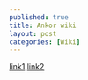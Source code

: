 ```yaml
---
published: true
title: Ankor wiki
layout: post
categories: [Wiki]
---
```

<a href="https://github.com/QuickBFox/ankor/wiki">link1</a>
<a href="https://github.com/QuickBFox/QuickBFox.github.io/wiki">link2</a>